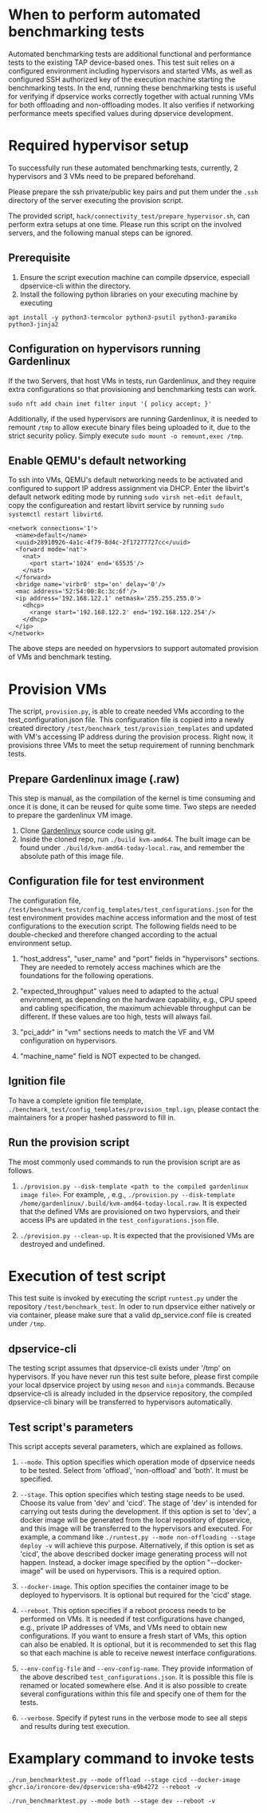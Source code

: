 # When to perform automated benchmarking tests
Automated benchmarking tests are additional functional and performance tests to the existing TAP device-based ones. This test suit relies on a configured environment including hypervisors and started VMs, as well as configured SSH authorized key of the execution machine starting the benchmarking tests. In the end, running these benchmarking tests is useful for verifying if dpservice works correctly together with actual running VMs for both offloading and non-offloading modes. It also verifies if networking performance meets specified values during dpservice development.

# Required hypervisor setup
To successfully run these automated benchmarking tests, currently, 2 hypervisors and 3 VMs need to be prepared beforehand.

Please prepare the ssh private/public key pairs and put them under the `.ssh` directory of the server executing the provision script.

The provided script, `hack/connectivity_test/prepare_hypervisor.sh`, can perform extra setups at one time. Please run this script on the involved servers, and the following manual steps can be ignored.

## Prerequisite

1. Ensure the script execution machine can compile dpservice, especiall dpservice-cli within the directory.
2. Install the following python libraries on your executing machine by executing
```
apt install -y python3-termcolor python3-psutil python3-paramiko python3-jinja2
```

## Configuration on hypervisors running Gardenlinux
If the two Servers, that host VMs in tests, run Gardenlinux, and they require extra configurations so that provisioning and benchmarking tests can work.
```
sudo nft add chain inet filter input '{ policy accept; }'
```

Additionally, if the used hypervisors are running Gardenlinux, it is needed to remount `/tmp` to allow execute binary files being uploaded to it, due to the strict security policy. Simply execute `sudo mount -o remount,exec /tmp`.


## Enable QEMU's default networking
To ssh into VMs, QEMU's default networking needs to be activated and configured to support IP address assignment via DHCP. Enter the libvirt's default network editing mode by running `sudo virsh net-edit default`, copy the configureation and restart libvirt service by running `sudo systemctl restart libvirtd`.

```
<network connections='1'>
  <name>default</name>
  <uuid>28910926-4a1c-4f79-8d4c-2f17277727cc</uuid>
  <forward mode='nat'>
    <nat>
      <port start='1024' end='65535'/>
    </nat>
  </forward>
  <bridge name='virbr0' stp='on' delay='0'/>
  <mac address='52:54:00:8c:3c:6f'/>
  <ip address='192.168.122.1' netmask='255.255.255.0'>
    <dhcp>
      <range start='192.168.122.2' end='192.168.122.254'/>
    </dhcp>
  </ip>
</network>
```

The above steps are needed on hypervsiors to support automated provision of VMs and benchmark testing.

# Provision VMs
The script, `provision.py`, is able to create needed VMs according to the test_configuration.json file. This configuration file is copied into a newly created directory `/test/benchmark_test/provision_templates` and updated with VM's accessing IP address during the provision process. Right now, it provisions three VMs to meet the setup requirement of running benchmark tests.

## Prepare Gardenlinux image (.raw)
This step is manual, as the compilation of the kernel is time consuming and once it is done, it can be reused for quite some time. Two steps are needed to prepare the gardenlinux VM image.

1. Clone [Gardenlinux](https://github.com/gardenlinux/gardenlinux) source code using git.
2. Inside the cloned repo, run `./build kvm-amd64`. The built image can be found under `./build/kvm-amd64-today-local.raw`, and remember the absolute path of this image file.

## Configuration file for test environment
The configuration file, `/test/benchmark_test/config_templates/test_configurations.json` for the test environment provides machine access information and the most of test configurations to the execution script. The following fields need to be double-checked and therefore changed according to the actual environment setup.

1. "host_address", "user_name" and "port" fields in "hypervisors" sections. They are needed to remotely access machines which are the foundations for the following operations.

2. "expected_throughput" values need to adapted to the actual environment, as depending on the hardware capability, e.g., CPU speed and cabling specification, the maximum achievable throughput can be different. If these values are too high, tests will always fail.

3. "pci_addr" in "vm" sections needs to match the VF and VM configuration on hypervisors.

4. "machine_name" field is NOT expected to be changed.

## Ignition file
To have a complete ignition file template, `./benchmark_test/config_templates/provision_tmpl.ign`, please contact the maintainers for a proper hashed password to fill in.


## Run the provision script
The most commonly used commands to run the provision script are as follows.
1. `./provision.py --disk-template <path to the compiled gardenlinux image file>`. For example, , e.g., `./provision.py --disk-template /home/gardenlinux/.build/kvm-amd64-today-local.raw`. It is expected that the defined VMs are provisioned on two hypervsiors, and their access IPs are updated in the `test_configurations.json` file.

2. `./provision.py --clean-up`. It is expected that the provisioned VMs are destroyed and undefined.


# Execution of test script
This test suite is invoked by executing the script `runtest.py` under the repository `/test/benchmark_test`. In oder to run dpservice either natively or via container, please make sure that a valid dp_service.conf file is created under `/tmp`.

## dpservice-cli
The testing script assumes that dpservice-cli exists under '/tmp' on hypervisors. If you have never run this test suite before, please first compile your local dpservice project by using `meson` and `ninja` commands. Because dpservice-cli is already included in the dpservice repository, the compiled dpservice-cli binary will be transferred to hypervisors automatically.

## Test script's parameters

This script accepts several parameters, which are explained as follows.
1. `--mode`. This option specifies which operation mode of dpservice needs to be tested. Select from 'offload', 'non-offload' and 'both'. It must be specified.

2. `--stage`. This option specifies which testing stage needs to be used. Choose its value from 'dev' and 'cicd'. The stage of 'dev' is intended for carrying out tests during the development. If this option is set to 'dev', a docker image will be generated from the local repository of dpservice, and this image will be transferred to the hypervisors and executed. For example, a command like `./runtest.py --mode non-offloading --stage deploy -v` will achieve this purpose.
Alternatively, if this option is set as 'cicd', the above described docker image generating process will not happen. Instead, a docker image specified by the option "--docker-image" will be used on hypervisors. This is a required option.

3. `--docker-image`. This option specifies the container image to be deployed to hypervisors. It is optional but required for the 'cicd' stage.

4. `--reboot`. This option specifies if a reboot process needs to be performed on VMs. It is needed if test configurations have changed, e.g., private IP addresses of VMs, and VMs need to obtain new configurations. If you want to ensure a fresh start of VMs, this option can also be enabled. It is optional, but it is recommended to set this flag so that each machine is able to receive newest interface configurations.

5. `--env-config-file` and `--env-config-name`. They provide information of the above described `test_configurations.json`. It is possible this file is renamed or located somewhere else. And it is also possible to create several configurations within this file and specify one of them for the tests.

6. `--verbose`. Specify if pytest runs in the verbose mode to see all steps and results during test execution.

# Examplary command to invoke tests
```
./run_benchmarktest.py --mode offload --stage cicd --docker-image ghcr.io/ironcore-dev/dpservice:sha-e9b4272 --reboot -v

./run_benchmarktest.py --mode both --stage dev --reboot -v
```
